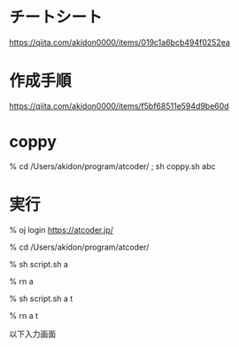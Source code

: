 <!-- 競技プログラミングAtCoder -->

# チートシート
https://qiita.com/akidon0000/items/019c1a6bcb494f0252ea

# 作成手順
https://qiita.com/akidon0000/items/f5bf68511e594d9be60d

# coppy
<!--
AtCoder ABC 第190回コンテストなら
sh coppy.sh abc 190
と入力してください
 -->
% cd /Users/akidon/program/atcoder/ ; sh coppy.sh abc

# 実行

<!-- コンテスト時 ログインする必要あり-->
% oj login https://atcoder.jp/

<!-- 実行ファイルに移動 -->
% cd /Users/akidon/program/atcoder/
<!--
A問題なら
sh script.sh a
 -->
% sh script.sh a
<!-- エイリアスを設定していれば　アールエヌ　で実行可 -->
% rn a

<!-- 手動で値を入力したい場合 第二引数を何でもいいのでつける-->
% sh script.sh a t
<!--  -->
% rn a t
<!--  -->
以下入力画面
